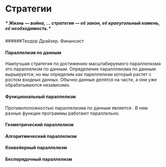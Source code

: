 # Стратегии
##### * Жизнь — война, ... стратегия — её закон, её краеугольный камень, её необходимость.*
######Теодор Драйзер. Финансист


#### Параллелизм по данным 
Наилучшая стратегия по достижению масштабируемого параллелизма это параллелизм по данным. Определение паралллеизма по данным вырьируется, но мы определим как пареллелизм который растет с ростом входных данных. Обычно данные делятся на части, а они уже обрабатываются независимо.  

#### Функциональный параллелизм
Противоположностью параллелизма по данным является . В нем разные функции программы работают параллельно. 

#### Геометрический параллелизм
#### Aлгоритмический параллелизм
#### Конвейерный параллелизм
#### Беспорядочный параллелизм
